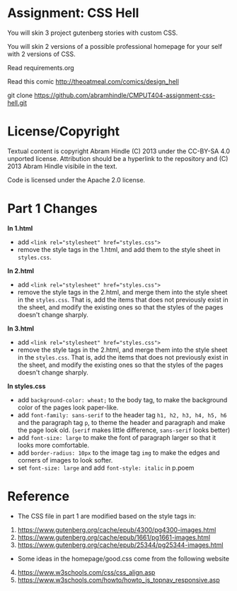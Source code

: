 # Assignment: CSS Hell

You will skin 3 project gutenberg stories with custom CSS.

You will skin 2 versions of a possible professional homepage for your
self with 2 versions of CSS.

Read requirements.org

Read this comic http://theoatmeal.com/comics/design_hell

git clone https://github.com/abramhindle/CMPUT404-assignment-css-hell.git

# License/Copyright

Textual content is copyright Abram Hindle (C) 2013 under the CC-BY-SA
4.0 unported license. Attribution should be a hyperlink to the
repository and (C) 2013 Abram Hindle visibile in the text.

Code is licensed under the Apache 2.0 license.

# Part 1 Changes

<b> In 1.html </b>

- add `<link rel="stylesheet" href="styles.css">`
- remove the style tags in the 1.html, and add them to the style sheet in `styles.css`.

<b> In 2.html </b>

- add `<link rel="stylesheet" href="styles.css">`
- remove the style tags in the 2.html, and merge them into the style sheet in the `styles.css`. That is, add the items that does not previously exist in the sheet, and modify the existing ones so that the styles of the pages doesn't change sharply.

<b> In 3.html </b>

- add `<link rel="stylesheet" href="styles.css">`
- remove the style tags in the 2.html, and merge them into the style sheet in the `styles.css`. That is, add the items that does not previously exist in the sheet, and modify the existing ones so that the styles of the pages doesn't change sharply.

<b> In styles.css </b>

- add `background-color: wheat;` to the body tag, to make the background color of the pages look paper-like.
- add `font-family: sans-serif` to the header tag `h1, h2, h3, h4, h5, h6` and the paragraph tag `p`, to theme the header and paragraph and make the page look old. (`serif` makes little difference, `sans-serif` looks better)
- add `font-size: large` to make the font of paragraph larger so that it looks more comfortable.
- add `border-radius: 10px` to the image tag `img` to make the edges and corners of images to look softer.
- set `font-size: large` and add `font-style: italic` in p.poem

# Reference

- The CSS file in part 1 are modified based on the style tags in:

1.  https://www.gutenberg.org/cache/epub/4300/pg4300-images.html
2.  https://www.gutenberg.org/cache/epub/1661/pg1661-images.html
3.  https://www.gutenberg.org/cache/epub/25344/pg25344-images.html

- Some ideas in the homepage/good.css come from the following website

4.  https://www.w3schools.com/css/css_align.asp
5.  https://www.w3schools.com/howto/howto_js_topnav_responsive.asp
